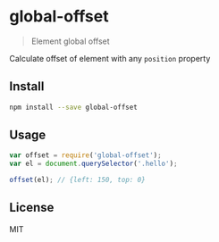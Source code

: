 # global-offset

  > Element global offset

  Calculate offset of element with any `position` property

## Install

```sh
npm install --save global-offset
```

## Usage

```js
var offset = require('global-offset');
var el = document.querySelector('.hello');

offset(el); // {left: 150, top: 0}
```

## License

  MIT
